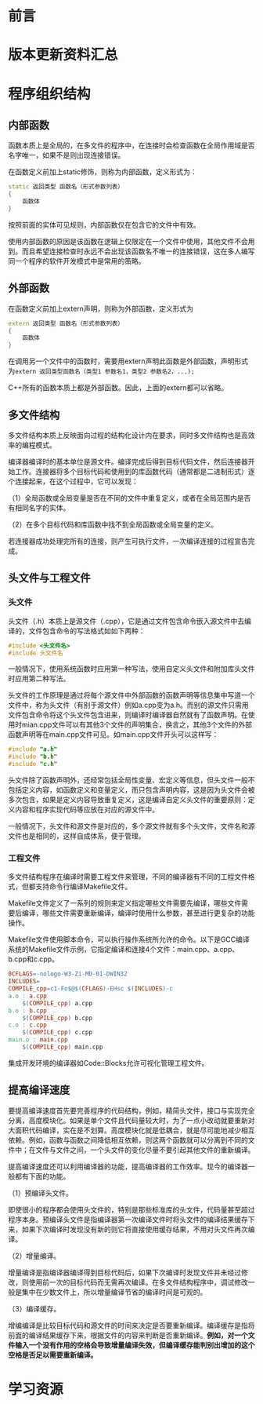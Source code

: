 # 前言

<!-- toc -->

# 版本更新资料汇总




# 程序组织结构

## 内部函数

函数本质上是全局的，在多文件的程序中，在连接时会检查函数在全局作用域是否名字唯一，如果不是则出现连接错误。

在函数定义前加上static修饰，则称为内部函数，定义形式为：

```cpp
static 返回类型 函数名（形式参数列表）
{
	函数体
}
```

按照前面的实体可见规则，内部函数仅在包含它的文件中有效。

使用内部函数的原因是该函数在逻辑上仅限定在一个文件中使用，其他文件不会用到。而且希望连接检查时永远不会出现该函数名不唯一的连接错误，这在多人编写同一个程序的软件开发模式中是常用的策略。
## 外部函数

在函数定义前加上extern声明，则称为外部函数，定义形式为

```cpp
extern 返回类型 函数名（形式参数列表）
{
	函数体
}
```

在调用另一个文件中的函数时，需要用extern声明此函数是外部函数，声明形式为`extern 返回类型函数名（类型1 参数名1，类型2 参数名2，...);`

C++所有的函数本质上都是外部函数。因此，上面的extern都可以省略。
## 多文件结构

多文件结构本质上反映面向过程的结构化设计内在要求，同时多文件结构也是高效率的编程模式。

编译器编译时的基本单位是源文件。编译完成后得到目标代码文件，然后连接器开始工作。连接器将多个目标代码和使用到的库函数代码（通常都是二进制形式）逐个连接起来，在这个过程中，它可以发现：

（1）全局函数或全局变量是否在不同的文件中重复定义，或者在全局范围内是否有相同名字的实体。

（2）在多个目标代码和库函数中找不到全局函数或全局变量的定义。

若连接器成功处理完所有的连接，则产生可执行文件，一次编译连接的过程宣告完成。

## 头文件与工程文件

### 头文件

头文件（.h）本质上是源文件（.cpp），它是通过文件包含命令嵌入源文件中去编译的，文件包含命令的写法格式如如下两种：

```cpp
#include <头文件名>
#include 头文件名
```

一般情况下，使用系统函数时应用第一种写法，使用自定义头文件和附加库头文件时应用第二种写法。

头文件的工作原理是通过将每个源文件中外部函数的函数声明等信息集中写道一个文件中，称为头文件（有别于源文件）例如a.cpp变为a.h。而别的源文件只需用文件包含命令将这个头文件包含进来，则编译时编译器自然就有了函数声明。在使用时mian.cpp文件可以有其他3个文件的声明集合，换言之，其他3个文件的外部函数声明等在main.cpp文件可见。如main.cpp文件开头可以这样写：

```cpp
#include "a.h"
#include "b.h"
#include "c.h"
```

头文件除了函数声明外，还经常包括全局性变量、宏定义等信息，但头文件一般不包括定义内容，如函数定义和变量定义，而只包含声明内容，这是因为头文件会被多次包含，如果是定义内容导致重复定义，这是编译自定义头文件的重要原则：定义内容和程序实现代码等应放在对应的源文件中。

一般情况下，头文件和源文件是对应的，多个源文件就有多个头文件，文件名和源文件也是相同的，这样自成体系，便于管理。
### 工程文件

多文件结构程序在编译时需要工程文件来管理，不同的编译器有不同的工程文件格式，但都支持命令行编译Makefile文件。

Makefile文件定义了一系列的规则来定义指定哪些文件需要先编译，哪些文件需要后编译，哪些文件需要重新编译，编译时使用什么参数，甚至进行更复杂的功能操作。

Makefile文件使用脚本命令，可以执行操作系统所允许的命令。以下是GCC编译系统的Makefile文件示例，它指定编译和连接4个文件：main.cpp、a.cpp、b.cpp和c.cpp。

```makefile
0CFLAGS=-nologo-W3-Zi-MD-01-DWIN32
INCLUDES=
COMPILE_cpp=c1-Fo$@$(CFLAGS)-EHsc $(INCLUDES)-c
a.o : a.cpp
	$(COMPILE_cpp) a.cpp
b.o : b.cpp
	$(COMPILE_cpp) b.cpp
c.o : c.cpp
	$(COMPILE_cpp) c.cpp
main.o : main.cpp
	$(COMPILE_cpp) main.cpp
```

集成开发环境的编译器如Code::Blocks允许可视化管理工程文件。
## 提高编译速度

要提高编译速度首先要完善程序的代码结构，例如，精简头文件，接口与实现完全分离，高度模块化。如果是单个文件且代码量较大时，为了一点小改动就要重新对大面积代码编译，实在是不划算。高度模块化就是低耦合，就是尽可能地减少相互依赖。例如，函数与函数之间降低相互依赖，则这两个函数就可以分离到不同的文件中；在文件与文件之间，一个头文件的变化尽量不要引起其他文件的重新编译。

提高编译速度还可以利用编译器的功能，提高编译器的工作效率。现今的编译器一般都有下面的功能。

（1）预编译头文件。

即使很小的程序都会使用头文件的，特别是那些标准库的头文件，代码量甚至超过程序本身。预编译头文件是指编译器第一次编译文件时将头文件的编译结果缓存下来，如果下次编译时发现没有新的则它将直接使用缓存结果，不用对头文件再次编译。

（2）增量编译。

增量编译是指编译器编译得到目标代码后，如果下次编译时发现文件并未经过修改，则使用前一次的目标代码而无需再次编译。在多文件结构程序中，调试修改一般是集中在少数文件上，所以增量编译节省的编译时间是可观的。

（3）编译缓存。

增编编译是比较目标代码和源文件的时间来决定是否要重新编译。编译缓存是指将前面的编译结果缓存下来，根据文件的内容来判断是否重新编译。**例如，对一个文件输入一个没有作用的空格会导致增量编译失效，但编译缓存能判别出增加的这个空格是否足以需要重新编译。**


# 学习资源









